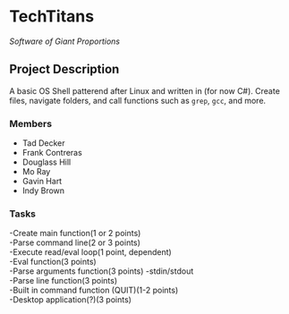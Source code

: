 # TechTitans
*Software of Giant Proportions*

## Project Description
A basic OS Shell patterend after Linux and written in (for now C#).
Create files, navigate folders, and call functions such as `grep`, `gcc`, and more.

### Members
- Tad Decker
- Frank Contreras
- Douglass Hill
- Mo Ray
- Gavin Hart
- Indy Brown

### Tasks  
-Create main function(1 or 2 points)      
-Parse command line(2 or 3 points)    
-Execute read/eval loop(1 point, dependent)    
-Eval function(3 points)    
-Parse arguments function(3 points) 
  -stdin/stdout  
-Parse line function(3 points)    
-Built in command function (QUIT)(1-2 points)  
-Desktop application(?)(3 points)  
